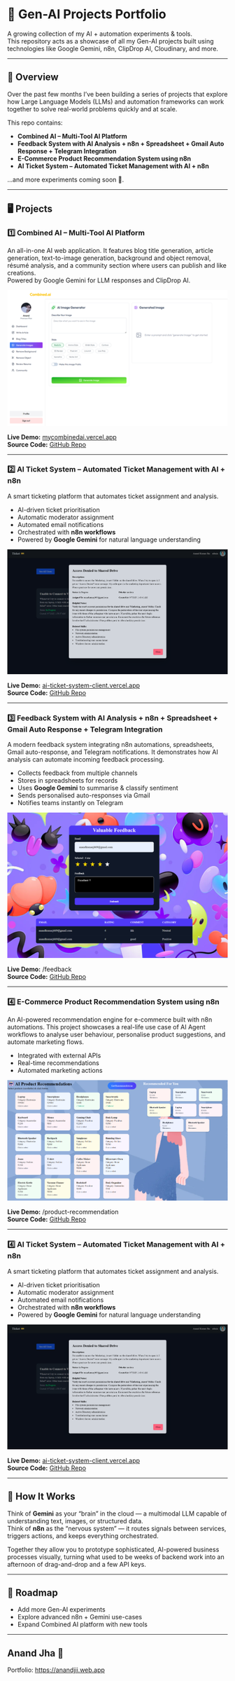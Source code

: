 # 🧠 Gen-AI Projects Portfolio  

A growing collection of my AI + automation experiments & tools.  
This repository acts as a showcase of all my Gen-AI projects built using technologies like Google Gemini, n8n, ClipDrop AI, Cloudinary, and more.

---

## 📜 Overview  

Over the past few months I’ve been building a series of projects that explore how Large Language Models (LLMs) and automation frameworks can work together to solve real-world problems quickly and at scale.

This repo contains:

- **Combined AI – Multi-Tool AI Platform**  
- **Feedback System with AI Analysis + n8n + Spreadsheet + Gmail Auto Response + Telegram Integration**  
- **E-Commerce Product Recommendation System using n8n**  
- **AI Ticket System – Automated Ticket Management with AI + n8n**  

…and more experiments coming soon 🚀.

---

## 🖥️ Projects  

### 1️⃣ Combined AI – Multi-Tool AI Platform  

An all-in-one AI web application. It features blog title generation, article generation, text-to-image generation, background and object removal, résumé analysis, and a community section where users can publish and like creations.  
Powered by Google Gemini for LLM responses and ClipDrop AI.  

![Combined AI Screenshot](public/CombinedAi.png)

**Live Demo:** [mycombinedai.vercel.app](https://mycombinedai.vercel.app/)  
**Source Code:** [GitHub Repo](https://github.com/AnandIsCoding/Combined-AI)

---



### 2️⃣  AI Ticket System – Automated Ticket Management with AI + n8n  

A smart ticketing platform that automates ticket assignment and analysis.  

- AI-driven ticket prioritisation  
- Automatic moderator assignment  
- Automated email notifications  
- Orchestrated with **n8n workflows**  
- Powered by **Google Gemini** for natural language understanding  

![AI Ticket System Screenshot](public/TicketSystem.png)

**Live Demo:** [ai-ticket-system-client.vercel.app](https://ai-ticket-system-client.vercel.app/)  
**Source Code:** [GitHub Repo](https://github.com/AnandIsCoding/Ai-Ticket-System)


---


### 3️⃣ Feedback System with AI Analysis + n8n + Spreadsheet + Gmail Auto Response + Telegram Integration  

A modern feedback system integrating n8n automations, spreadsheets, Gmail auto-response, and Telegram notifications. It demonstrates how AI analysis can automate incoming feedback processing.  

- Collects feedback from multiple channels  
- Stores in spreadsheets for records  
- Uses **Google Gemini** to summarise & classify sentiment  
- Sends personalised auto-responses via Gmail  
- Notifies teams instantly on Telegram  

![Feedback Dashboard Screenshot](public/FeedbackDashboardImage.png)

**Live Demo:** /feedback  
**Source Code:** [GitHub Repo](https://github.com/AnandIsCoding/GenAi)

---

### 4️⃣ E-Commerce Product Recommendation System using n8n  

An AI-powered recommendation engine for e-commerce built with n8n automations. This project showcases a real-life use case of AI Agent workflows to analyse user behaviour, personalise product suggestions, and automate marketing flows.  

- Integrated with external APIs  
- Real-time recommendations  
- Automated marketing actions  

![Product Recommendation Screenshot](public/ProductRecommendation.png)

**Live Demo:** /product-recommendation  
**Source Code:** [GitHub Repo](https://github.com/AnandIsCoding/GenAi)

---

### 4️⃣ AI Ticket System – Automated Ticket Management with AI + n8n  

A smart ticketing platform that automates ticket assignment and analysis.  

- AI-driven ticket prioritisation  
- Automatic moderator assignment  
- Automated email notifications  
- Orchestrated with **n8n workflows**  
- Powered by **Google Gemini** for natural language understanding  

![AI Ticket System Screenshot](public/TicketSystem.png)

**Live Demo:** [ai-ticket-system-client.vercel.app](https://ai-ticket-system-client.vercel.app/)  
**Source Code:** [GitHub Repo](https://github.com/AnandIsCoding/Ai-Ticket-System)

---

## 🧠 How It Works  

Think of **Gemini** as your “brain” in the cloud — a multimodal LLM capable of understanding text, images, or structured data.  
Think of **n8n** as the “nervous system” — it routes signals between services, triggers actions, and keeps everything orchestrated.  

Together they allow you to prototype sophisticated, AI-powered business processes visually, turning what used to be weeks of backend work into an afternoon of drag-and-drop and a few API keys.

---

## 🚀 Roadmap  

- Add more Gen-AI experiments  
- Explore advanced n8n + Gemini use-cases  
- Expand Combined AI platform with new tools  

---



## Anand Jha 🌿

Portfolio: https://anandjii.web.app
